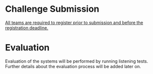 # Challenge Submission
<u>All teams are required to register prior to submission and before the registration deadline.</u>

# Evaluation

Evaluation of the systems will be performed by running listening tests. Further details about the evaluation process will be added later on. 
